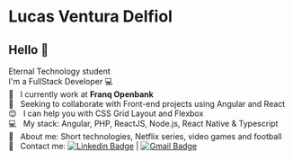 # Lucas Ventura Delfiol
## Hello 👋
Eternal Technology student
<br/> I'm a FullStack Developer :computer:
<br/>:rocket:  &nbsp; I currently work at **Franq Openbank**
<br/> :purple_heart: &nbsp; Seeking to collaborate with Front-end projects using Angular and React
<br/> :blush: &nbsp; I can help you with CSS Grid Layout and Flexbox
<br/> :computer: &nbsp; My stack: Angular, PHP, ReactJS, Node.js, React Native & Typescript
<br/> 💬  &nbsp; About me: Short technologies, Netflix series, video games and football
<br/> :email: &nbsp; Contact me: [![Linkedin Badge](https://img.shields.io/badge/-LucasVentura-blue?style=flat-square&logo=Linkedin&logoColor=white&link=https://www.linkedin.com/in/lucas-ventura-delfiol/)](https://www.linkedin.com/in/lucas-ventura-delfiol/) 
| 
[![Gmail Badge](https://img.shields.io/badge/-lucasventura8299@gmail.com-c14438?style=flat-square&logo=Gmail&logoColor=white&link=mailto:lucasventura8299@gmail.com)](lucasventura8299@gmail.com)
